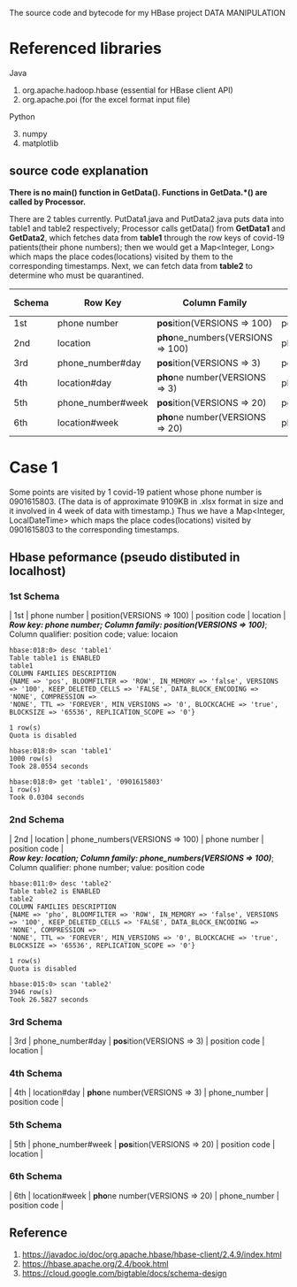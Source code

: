 The source code and bytecode for my HBase project DATA MANIPULATION

# Referenced libraries
Java

1. org.apache.hadoop.hbase (essential for HBase client API)
2. org.apache.poi (for the excel format input file)

Python

3. numpy
4. matplotlib

## source code explanation
**There is no main() function in GetData(). Functions in GetData.*() are called by Processor.**

There are 2 tables currently. PutData1.java and PutData2.java puts data into table1 and table2 respectively; Processor calls getData() from **GetData1** and **GetData2**, which fetches data from **table1** through the row keys of covid-19 patients(their phone numbers); then we would get a Map<Integer, Long> which maps the place codes(locations) visited by them to the corresponding timestamps. Next, we can fetch data from **table2** to determine who must be quarantined. 

| Schema | Row Key | Column Family | Column Qualifier | value |
| --- | --- | --- | --- | --- |
| 1st | phone number | **pos**ition(VERSIONS => 100) | position code | location |
| 2nd | location | **pho**ne_numbers(VERSIONS => 100) | phone number | position code |
| 3rd | phone_number#day | **pos**ition(VERSIONS => 3) | position code | location |
| 4th | location#day | **pho**ne number(VERSIONS => 3) | phone_number | position code |
| 5th | phone_number#week | **pos**ition(VERSIONS => 20) | position code | location |
| 6th | location#week | **pho**ne number(VERSIONS => 20) | phone_number | position code |

<!-- (***OR use just 1 table to do this.*** That is, combine 2 table into one and its column families would be **pos**ition and **pho**ne numbers. Thus There would be **only 1 class for PutData and another for GetData**. Its schema would be like the one below:)
```
hbase:007:0> desc 'table'
Table table is ENABLED
table
COLUMN FAMILIES DESCRIPTION
{NAME => 'pho', BLOOMFILTER => 'ROW', IN_MEMORY => 'false', VERSIONS => '100', KEEP_DELETED_CELLS => 'FALSE', DATA_BLOCK_ENCODING => 'NONE', COMPRESSION =>
'NONE', TTL => 'FOREVER', MIN_VERSIONS => '0', BLOCKCACHE => 'true', BLOCKSIZE => '65536', REPLICATION_SCOPE => '0'}

{NAME => 'pos', BLOOMFILTER => 'ROW', IN_MEMORY => 'false', VERSIONS => '100', KEEP_DELETED_CELLS => 'FALSE', DATA_BLOCK_ENCODING => 'NONE', COMPRESSION =>
'NONE', TTL => 'FOREVER', MIN_VERSIONS => '0', BLOCKCACHE => 'true', BLOCKSIZE => '65536', REPLICATION_SCOPE => '0'}

2 row(s)
Quota is disabled
``` -->

# Case 1
Some points are visited by 1 covid-19 patient whose phone number is 0901615803. (The data is of approximate 9109KB in .xlsx format in size and it involved in 4 week of data with timestamp.) Thus we have a Map<Integer, LocalDateTime> which maps the place codes(locations) visited by 0901615803 to the corresponding timestamps.

## Hbase peformance (pseudo distibuted in localhost)
### 1st Schema
| 1st | phone number | position(VERSIONS => 100) | position code | location |  
***Row key: phone number; Column family: position(VERSIONS => 100)***; Column qualifier: position code; value: locaion
```
hbase:018:0> desc 'table1'
Table table1 is ENABLED
table1
COLUMN FAMILIES DESCRIPTION
{NAME => 'pos', BLOOMFILTER => 'ROW', IN_MEMORY => 'false', VERSIONS => '100', KEEP_DELETED_CELLS => 'FALSE', DATA_BLOCK_ENCODING => 'NONE', COMPRESSION =>
'NONE', TTL => 'FOREVER', MIN_VERSIONS => '0', BLOCKCACHE => 'true', BLOCKSIZE => '65536', REPLICATION_SCOPE => '0'}

1 row(s)
Quota is disabled
```
```
hbase:018:0> scan 'table1'
1000 row(s)
Took 28.0554 seconds
```
```
hbase:018:0> get 'table1', '0901615803'
1 row(s)
Took 0.0304 seconds
```
### 2nd Schema
| 2nd | location | phone_numbers(VERSIONS => 100) | phone number | position code |  
***Row key: location; Column family: phone_numbers(VERSIONS => 100)***; Column qualifier: phone number; value: position code
```
hbase:011:0> desc 'table2'
Table table2 is ENABLED
table2
COLUMN FAMILIES DESCRIPTION
{NAME => 'pho', BLOOMFILTER => 'ROW', IN_MEMORY => 'false', VERSIONS => '100', KEEP_DELETED_CELLS => 'FALSE', DATA_BLOCK_ENCODING => 'NONE', COMPRESSION =>
'NONE', TTL => 'FOREVER', MIN_VERSIONS => '0', BLOCKCACHE => 'true', BLOCKSIZE => '65536', REPLICATION_SCOPE => '0'}

1 row(s)
Quota is disabled
```
```
hbase:015:0> scan 'table2'
3946 row(s)
Took 26.5827 seconds
```

### 3rd Schema
| 3rd | phone_number#day | **pos**ition(VERSIONS => 3) | position code | location |

### 4th Schema
| 4th | location#day | **pho**ne number(VERSIONS => 3) | phone_number | position code |

### 5th Schema
| 5th | phone_number#week | **pos**ition(VERSIONS => 20) | position code | location |

### 6th Schema
| 6th | location#week | **pho**ne number(VERSIONS => 20) | phone_number | position code |

## Reference
1. https://javadoc.io/doc/org.apache.hbase/hbase-client/2.4.9/index.html
2. https://hbase.apache.org/2.4/book.html
3. https://cloud.google.com/bigtable/docs/schema-design
